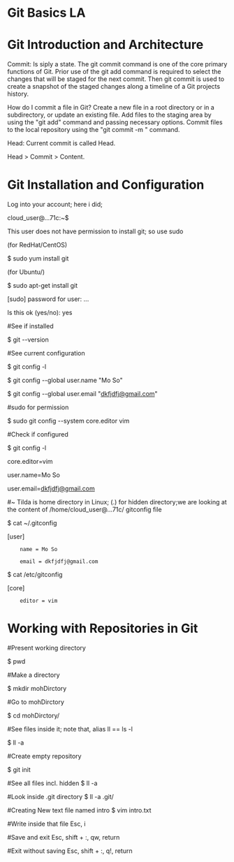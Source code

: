 
# Git Basics LA


# Git Introduction and Architecture

Commit: Is siply a state. The git commit command is one of the core primary functions of Git. Prior use of the git add command is required to select the changes that will be staged for the next commit. Then git commit is used to create a snapshot of the staged changes along a timeline of a Git projects history.


How do I commit a file in Git?
Create a new file in a root directory or in a subdirectory, or update an existing file. Add files to the staging area by using the "git add" command and passing necessary options. Commit files to the local repository using the "git commit -m <message>" command.
  
Head: Current commit is called Head. 

Head > Commit > Content.



# Git Installation and Configuration

Log into your account; here i did; 

cloud_user@...71c:~$ 


This user does not have permission to install git; so use sudo


(for RedHat/CentOS)

$ sudo yum install git 


(for Ubuntu/)

$ sudo apt-get install git 

[sudo] password for user: ...


Is this ok (yes/no): yes


#See if installed

$ git --version

#See current configuration

$ git config -l



$ git config --global user.name "Mo So"



$ git config --global user.email "dkfjdfj@gmail.com"


#sudo for permission

$ sudo git config --system core.editor vim


#Check if configured

$ git config -l

core.editor=vim

user.name=Mo So

user.email=dkfjdfj@gmail.com


#~ Tilda is home directory in Linux;   (.) for hidden directory;we are looking at the content of /home/cloud_user@...71c/ gitconfig  file


$ cat ~/.gitconfig 


[user]

        name = Mo So
        
        email = dkfjdfj@gmail.com


$ cat /etc/gitconfig 

[core]

        editor = vim
        
# Working with Repositories in Git


#Present working directory

$ pwd




#Make a directory

$ mkdir mohDirctory


#Go to mohDirctory

$ cd mohDirctory/


#See files inside it; note that, alias ll == ls -l

$ ll -a

      
          
#Create empty repository

$ git init



#See all files incl. hidden
$ ll -a



#Look inside .git directory
$ ll -a .git/


#Creating New text file named intro
$ vim intro.txt


#Write inside that file
Esc, i


#Save and exit
Esc, shift + :, qw, return


#Exit without saving
Esc, shift + :, q!, return















